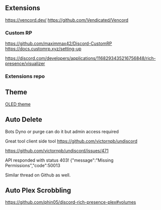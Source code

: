 
## Extensions

https://vencord.dev/
https://github.com/Vendicated/Vencord

### Custom RP
https://github.com/maximmax42/Discord-CustomRP
https://docs.customrp.xyz/setting-up


https://discord.com/developers/applications/1168293435216756848/rich-presence/visualizer



### Extensions repo


## Theme
[OLED theme](https://betterdiscord.app/theme/AMOLED-Cord)




## Auto Delete

Bots
Dyno or purge can do it but admin access required


Great tool client side tool
https://github.com/victornpb/undiscord



https://github.com/victornpb/undiscord/issues/471

API responded with status 403!	{"message":"Missing Permissions","code":50013

Similar thread on Github as well.


## Auto Plex Scrobbling


https://github.com/phin05/discord-rich-presence-plex#volumes
